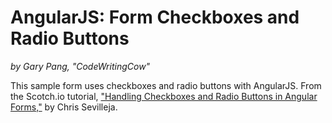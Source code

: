 # AngularJS: Form Checkboxes and Radio Buttons
_by Gary Pang, "CodeWritingCow"_

This sample form uses checkboxes and radio buttons with AngularJS.
From the Scotch.io tutorial, ["Handling Checkboxes and Radio Buttons in Angular Forms,"](https://scotch.io/tutorials/handling-checkboxes-and-radio-buttons-in-angular-forms) by Chris Sevilleja.